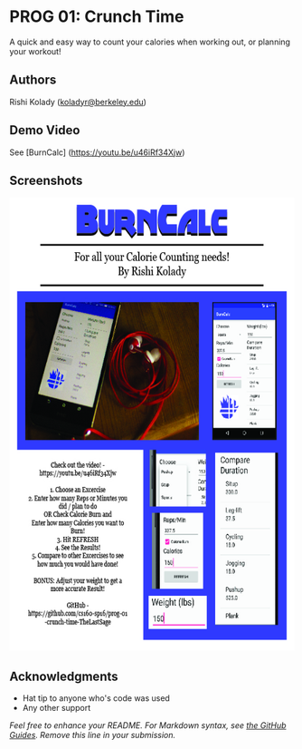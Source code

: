 # PROG 01: Crunch Time

A quick and easy way to count your calories when working out, or planning your workout!

## Authors

Rishi Kolady ([koladyr@berkeley.edu](mailto:koladyr@berkeley.edu))

## Demo Video

See [BurnCalc] (https://youtu.be/u46iRf34Xjw)

## Screenshots

<img src="screenshots/BurnCalc_WriteUp-01.jpg" height="800" alt="Screenshot"/>

## Acknowledgments

* Hat tip to anyone who's code was used
* Any other support

*Feel free to enhance your README. For Markdown syntax, see [the GitHub Guides](https://guides.github.com/features/mastering-markdown/). Remove this line in your submission.*
